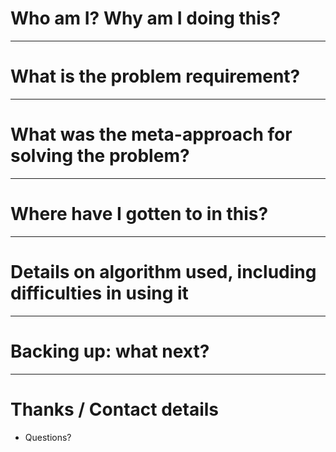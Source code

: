 # Who am I? Why am I doing this?

---

# What is the problem requirement?

---

# What was the meta-approach for solving the problem?

---

# Where have I gotten to in this?

---

# Details on algorithm used, including difficulties in using it

---

# Backing up: what next?

---

# Thanks / Contact details
* Questions?

